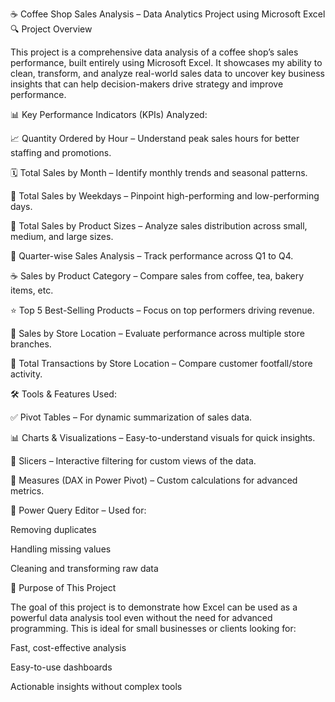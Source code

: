 ☕ Coffee Shop Sales Analysis – Data Analytics Project using Microsoft Excel
🔍 Project Overview

This project is a comprehensive data analysis of a coffee shop’s sales performance, built entirely using Microsoft Excel. It showcases my ability to clean, transform, and analyze real-world sales data to uncover key business insights that can help decision-makers drive strategy and improve performance.

📊 Key Performance Indicators (KPIs) Analyzed:

📈 Quantity Ordered by Hour – Understand peak sales hours for better staffing and promotions.

🗓️ Total Sales by Month – Identify monthly trends and seasonal patterns.

📅 Total Sales by Weekdays – Pinpoint high-performing and low-performing days.

🥤 Total Sales by Product Sizes – Analyze sales distribution across small, medium, and large sizes.

📆 Quarter-wise Sales Analysis – Track performance across Q1 to Q4.

☕ Sales by Product Category – Compare sales from coffee, tea, bakery items, etc.

⭐ Top 5 Best-Selling Products – Focus on top performers driving revenue.

🏪 Sales by Store Location – Evaluate performance across multiple store branches.

🧾 Total Transactions by Store Location – Compare customer footfall/store activity.

🛠️ Tools & Features Used:

✅ Pivot Tables – For dynamic summarization of sales data.

📊 Charts & Visualizations – Easy-to-understand visuals for quick insights.

🧩 Slicers – Interactive filtering for custom views of the data.

🧮 Measures (DAX in Power Pivot) – Custom calculations for advanced metrics.

🔄 Power Query Editor – Used for:

Removing duplicates

Handling missing values

Cleaning and transforming raw data

🎯 Purpose of This Project

The goal of this project is to demonstrate how Excel can be used as a powerful data analysis tool even without the need for advanced programming. This is ideal for small businesses or clients looking for:

Fast, cost-effective analysis

Easy-to-use dashboards

Actionable insights without complex tools
